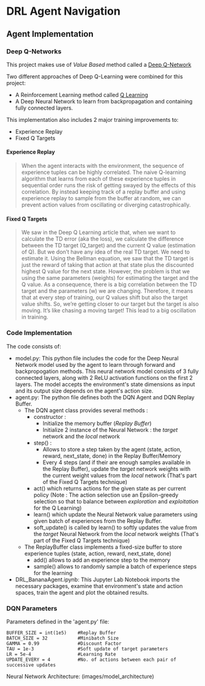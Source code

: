 # DRL Agent Navigation

## Agent Implementation

### Deep Q-Networks

This project makes use of *Value Based* method called a [Deep Q-Network](https://towardsdatascience.com/dqn-part-1-vanilla-deep-q-networks-6eb4a00febfb#:~:text=Deep%20Q%20learning%2C%20as%20published,of%20low%2Ddimensional%20feature%20vectors.)

Two different approaches of Deep Q-Learning were combined for this project:
- A Reinforcement Learning method called [Q Learning](https://en.wikipedia.org/wiki/Q-learning)
- A Deep Neural Network to learn from backpropagation and containing fully connected layers.

This implementation also includes 2 major training improvements to:
- Experience Replay 
- Fixed Q Targets

#### Experience Replay
> When the agent interacts with the environment, the sequence of experience tuples can be highly correlated. 
The naive Q-learning algorithm that learns from each of these experience tuples in sequential order runs the risk of getting 
swayed by the effects of this correlation. By instead keeping track of a replay buffer and using experience replay to sample from the buffer at random, 
we can prevent action values from oscillating or diverging catastrophically.

#### Fixed Q Targets
> We saw in the Deep Q Learning article that, when we want to calculate the TD error (aka the loss), we calculate the difference between the TD target (Q_target) 
and the current Q value (estimation of Q).
But we don’t have any idea of the real TD target. We need to estimate it. Using the Bellman equation, 
we saw that the TD target is just the reward of taking that action at that state plus the discounted 
highest Q value for the next state.
However, the problem is that we using the same parameters (weights) for estimating the target and 
the Q value. As a consequence, there is a big correlation between the TD target and the parameters 
(w) we are changing.
Therefore, it means that at every step of training, our Q values shift but also the target value shifts. 
So, we’re getting closer to our target but the target is also moving. It’s like chasing a moving target! 
This lead to a big oscillation in training.

### Code Implementation

The code consists of: 

- model.py: This python file includes the code for the Deep Neural Network model used by the agent to learn through forward and backpropogation methods.
This neural network model consists of 3 fully connected layers, along with 2 ReLU activation functions on the first 2 layers. The model accepts the environment's 
state dimensions as input and its output size depends on the agent's action size.
- agent.py: The python file defines both the DQN Agent and DQN Replay Buffer.
  - The DQN agent class provides several methods :
    - constructor : 
      - Initialize the memory buffer (*Replay Buffer*)
      - Initialize 2 instance of the Neural Network : the *target* network and the *local* network
    - step() : 
      - Allows to store a step taken by the agent (state, action, reward, next_state, done) in the Replay Buffer/Memory
      - Every 4 steps (and if their are enough samples available in the Replay Buffer), update the *target* network weights with the current weight values from the *local* network (That's part of the Fixed Q Targets technique)
    - act() which returns actions for the given state as per current policy (Note : The action selection use an Epsilon-greedy selection so that to balance between *exploration* and *exploitation* for the Q Learning)
    - learn() which update the Neural Network value parameters using given batch of experiences from the Replay Buffer. 
    - soft_update() is called by learn() to softly updates the value from the *target* Neural Network from the *local* network weights (That's part of the Fixed Q Targets technique)
  - The ReplayBuffer class implements a fixed-size buffer to store experience tuples  (state, action, reward, next_state, done) 
    - add() allows to add an experience step to the memory
    - sample() allows to randomly sample a batch of experience steps for the learning  
- DRL_BananaAgent.ipynb: This Jupyter Lab Notebook imports the necessary packages, examine that environment's state and action spaces, train the agent and plot 
the obtained results.

### DQN Parameters

Parameters defined in the 'agent.py' file:

```
BUFFER_SIZE = int(1e5)    #Replay Buffer
BATCH_SIZE = 32           #Minibatch Size
GAMMA = 0.99              #Discount Factor
TAU = 1e-3                #Soft update of target parameters
LR = 5e-4                 #Learning Rate
UPDATE_EVERY = 4          #No. of actions between each pair of successive updates
```

Neural Network Architecture: 
(images/model_architecture)
